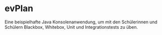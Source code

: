 # evPlan
Eine beispielhafte Java Konsolenanwendung, um mit den Schülerinnen und Schülern Blackbox, Whitebox, Unit und Integrationstests zu üben.